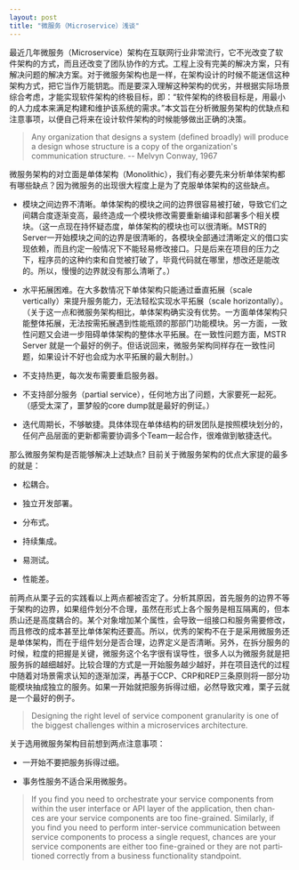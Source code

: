 ```yaml
---
layout: post
title: "微服务（Microservice）浅谈"
---
```


最近几年微服务（Microservice）架构在互联网行业非常流行，它不光改变了软件架构的方式，而且还改变了团队协作的方式。工程上没有完美的解决方案，只有解决问题的解决方案。对于微服务架构也是一样，在架构设计的时候不能迷信这种架构方式，把它当作万能钥匙。而是要深入理解这种架构的优劣，并根据实际场景综合考虑，才能实现软件架构的终极目标，即：“软件架构的终极目标是，用最小的人力成本来满足构建和维护该系统的需求。”本文旨在分析微服务架构的优缺点和注意事项，以便自己将来在设计软件架构的时候能够做出正确的决策。

>Any organization that designs a system (defined broadly) will produce a design whose structure is a copy of the organization's communication structure. -- Melvyn Conway, 1967

微服务架构的对立面是单体架构（Monolithic），我们有必要先来分析单体架构都有哪些缺点？因为微服务的出现很大程度上是为了克服单体架构的这些缺点。

* 模块之间边界不清晰。单体架构的模块之间的边界很容易被打破，导致它们之间耦合度逐渐变高，最终造成一个模块修改需要重新编译和部署多个相关模块。（这一点现在持怀疑态度，单体架构的模块也可以很清晰。MSTR的Server一开始模块之间的边界是很清晰的，各模块全部通过清晰定义的借口实现依赖，而且约定一般情况下不能轻易修改接口。只是后来在项目的压力之下，程序员的这种约束和自觉被打破了，毕竟代码就在哪里，想改还是能改的。所以，慢慢的边界就没有那么清晰了。）

* 水平拓展困难。在大多数情况下单体架构只能通过垂直拓展（scale vertically）来提升服务能力，无法轻松实现水平拓展（scale horizontally）。（关于这一点和微服务架构相比，单体架构确实没有优势。一方面单体架构只能整体拓展，无法按需拓展遇到性能瓶颈的那部门功能模块。另一方面，一致性问题又会进一步阻碍单体架构的整体水平拓展。在一致性问题方面，MSTR Server 就是一个最好的例子。但话说回来，微服务架构同样存在一致性问题，如果设计不好也会成为水平拓展的最大制肘。）

* 不支持热更，每次发布需要重启服务器。

* 不支持部分服务（partial service），任何地方出了问题，大家要死一起死。（感受太深了，噩梦般的core dump就是最好的例证。）

* 迭代周期长，不够敏捷。具体体现在单体结构的研发团队是按照模块划分的，任何产品层面的更新都需要协调多个Team一起合作，很难做到敏捷迭代。

那么微服务架构是否能够解决上述缺点? 目前关于微服务架构的优点大家提的最多的就是：

* 松耦合。

* 独立开发部署。

* 分布式。

* 持续集成。

* 易测试。

* 性能差。

前两点从栗子云的实践看以上两点都被否定了。分析其原因，首先服务的边界不等于架构的边界，如果组件划分不合理，虽然在形式上各个服务是相互隔离的，但本质山还是高度耦合的。某个对象增加某个属性，会导致一组接口和服务需要修改，而且修改的成本甚至比单体架构还要高。所以，优秀的架构不在于是采用微服务还是单体架构，而在于组件划分是否合理，边界定义是否清晰。另外，在拆分服务的时候，粒度的把握是关键，微服务这个名字很有误导性，很多人以为微服务就是把服务拆的越细越好。比较合理的方式是一开始服务越少越好，并在项目迭代的过程中随着对场景需求认知的逐渐加深，再基于CCP、CRP和REP三条原则将一部分功能模块抽成独立的服务。如果一开始就把服务拆得过细，必然导致灾难，栗子云就是一个最好的例子。

>Designing the right level of service component granularity is one of the biggest challenges within a microservices architecture.

关于选用微服务架构目前想到两点注意事项：

* 一开始不要把服务拆得过细。

* 事务性服务不适合采用微服务。

>If you find you need to orchestrate your service components from within the user interface or API layer of the application, then chan‐ ces are your service components are too fine-grained. Similarly, if you find you need to perform inter-service communication between service components to process a single request, chances are your service components are either too fine-grained or they are not parti‐ tioned correctly from a business functionality standpoint.

